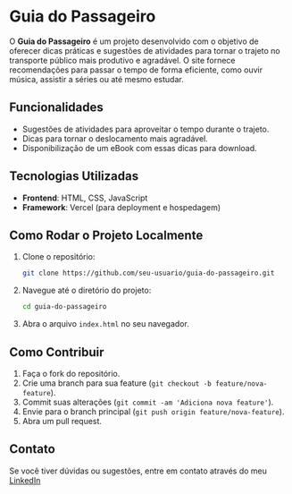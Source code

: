 # Guia do Passageiro

O **Guia do Passageiro** é um projeto desenvolvido com o objetivo de oferecer dicas práticas e sugestões de atividades para tornar o trajeto no transporte público mais produtivo e agradável. O site fornece recomendações para passar o tempo de forma eficiente, como ouvir música, assistir a séries ou até mesmo estudar.

## Funcionalidades

- Sugestões de atividades para aproveitar o tempo durante o trajeto.
- Dicas para tornar o deslocamento mais agradável.
- Disponibilização de um eBook com essas dicas para download.

## Tecnologias Utilizadas

- **Frontend**: HTML, CSS, JavaScript
- **Framework**: Vercel (para deployment e hospedagem)

## Como Rodar o Projeto Localmente

1. Clone o repositório:
    ```bash
    git clone https://github.com/seu-usuario/guia-do-passageiro.git
    ```

2. Navegue até o diretório do projeto:
    ```bash
    cd guia-do-passageiro
    ```

3. Abra o arquivo `index.html` no seu navegador.

## Como Contribuir

1. Faça o fork do repositório.
2. Crie uma branch para sua feature (`git checkout -b feature/nova-feature`).
3. Commit suas alterações (`git commit -am 'Adiciona nova feature'`).
4. Envie para o branch principal (`git push origin feature/nova-feature`).
5. Abra um pull request.


## Contato

Se você tiver dúvidas ou sugestões, entre em contato através do meu [LinkedIn](https://www.linkedin.com/in/leonardoxgarcia/)
